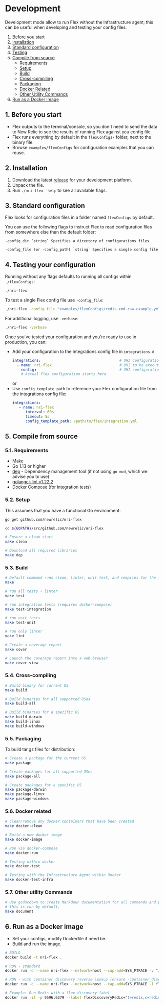 # Development

Development mode allow to run Flex without the Infrastructure agent; this can be useful when developing and testing your config files.

1. [Before you start](#Beforeyoustart)
2. [Installation](#Installation)
3. [Standard configuration](#Standardconfiguration)
4. [Testing](#Testing)
5. [Compile from source](#Compilefromsource)
	* [Requirements](#Requirements)
	* [Setup](#Setup)
	* [Build](#Build)
	* [Cross-compiling](#Cross-compiling)
	* [Packaging](#Packaging)
	* [Docker Related](#DockerRelated)
	* [Other Utility Commands](#OtherUtilityCommands)
6. [Run as a Docker image](#Docker)

##  1. <a name='Beforeyoustart'></a>Before you start

- Flex outputs to the terminal/console, so you don't need to send the data to New Relic to see the results of running Flex against you config file.
- Flex runs everything by default in the `flexConfigs/` folder, next to the binary file.
- Browse `examples/flexConfigs` for configuration examples that you can reuse.

##  2. <a name='Installation'></a>Installation

1. Download the latest [release](https://github.com/newrelic/nri-flex/releases) for your development platform.
2. Unpack the file.
3. Run `./nri-flex -help` to see all available flags.

##  3. <a name='Standardconfiguration'></a>Standard configuration

Flex looks for configuration files in a folder named `flexConfigs` by default.

You can use the following flags to instruct Flex to read configuration files from somewhere else than the default folder:

    -config_dir `string` Specifies a directory of configurations files

    -config_file (or -config_path) `string` Specifies a single config file

##  4. <a name='Testing'></a>Testing your configuration

Running without any flags defaults to running all configs within `./flexConfigs`:

```bash
./nri-flex
```
To test a single Flex config file use `-config_file`:

```bash
./nri-flex -config_file "examples/flexConfigs/redis-cmd-raw-example.yml"
```

For additional logging, use `-verbose`:

```bash
./nri-flex -verbose
```

Once you've tested your configuration and you're ready to use in production, you can:

- Add your configuration to the integrations config file in `integrations.d`.
	```yaml
	integrations:                                    # OHI configuration starts here  
      - name: nri-flex                               # OHI to be executed by the Agent
        config:                                      # OHI configuration to be parsed by Flex
        # Actual Flex configuration starts here
	```
	or
- Use `config_template_path` to reference your Flex configuration file from the integrations config file:
	```yaml
	integrations:
       - name: nri-flex
          interval: 60s
          timeout: 5s
          config_template_path: /path/to/flex/integration.yml
	```

##  5. <a name='Compilefromsource'></a>Compile from source

###  5.1. <a name='Requirements'></a>Requirements

- Make
- Go 1.13 or higher
- [dep](https://github.com/golang/dep) - Dependency management tool (if not using `go mod`, which we advise you to use)
- [golangci-lint v1.22.2](https://github.com/golangci/golangci-lint)
- Docker Compose (for integration tests)

###  5.2. <a name='Setup'></a>Setup

This assumes that you have a functional Go environment:

```bash
go get github.com/newrelic/nri-flex

cd ${GOPATH}/src/github.com/newrelic/nri-flex

# Ensure a clean start
make clean

# Download all required libraries
make dep
```

###  5.3. <a name='Build'></a>Build

```bash
# Default command runs clean, linter, unit test, and compiles for the local OS
make

# run all tests + linter
make test

# run integration tests (requires docker-compose)
make test-integration

# run unit tests
make test-unit

# run only linter
make lint

# Create a coverage report
make cover

# Launch the coverage report into a web browser
make cover-view
```

###  5.4. <a name='Cross-compiling'></a>Cross-compiling

```bash
# Build binary for current OS
make build

# Build binaries for all supported OSes
make build-all

# Build binaries for a specific OS
make build-darwin
make build-linux
make build-windows
```

###  5.5. <a name='Packaging'></a>Packaging

To build tar.gz files for distribution:

```bash
# Create a package for the current OS
make package

# Create packages for all supported OSes
make package-all

# Create packages for a specific OS
make package-darwin
make package-linux
make package-windows
```

###  5.6. <a name='DockerRelated'></a>Docker related

```bash
# clean/remove any docker containers that have been created
make docker-clean

# Build a new docker image
make docker-image

# Run via docker-compose
make docker-run

# Testing within docker
make docker-test

# Testing with the Infrastructure Agent within Docker
make docker-test-infra
```

###  5.7. <a name='OtherUtilityCommands'></a>Other utility Commands

```bash
# Use godocdown to create Markdown documentation for all commands and packages
# this is run by default.
make document
```

##  6. <a name='Docker'></a>Run as a Docker image

- Set your configs, modify Dockerfile if need be.
- Build and run the image.

```bash
# BUILD
docker build -t nri-flex .

# RUN - standard
docker run -d --name nri-flex --network=host --cap-add=SYS_PTRACE -v "/:/host:ro" -v "/var/run/docker.sock:/var/run/docker.sock" -e NRIA_LICENSE_KEY="yourInfraLicenseKey" nri-flex:latest

# RUN - with container discovery reverse lookup (ensure -container_discovery is set to true nri-flex-config.yml)
docker run -d --name nri-flex --network=host --cap-add=SYS_PTRACE -l flexDiscoveryRedis="t=redis,c=redis,tt=img,tm=contains,r=true"  -v "/:/host:ro" -v "/var/run/docker.sock:/var/run/docker.sock" -e NRIA_LICENSE_KEY="yourInfraLicenseKey" nri-flex:latest

# Example: Run Redis with a flex discovery label
docker run -it -p 9696:6379 --label flexDiscoveryRedis="t=redis,c=redis,tt=img,tm=contains" --name redis-svr -d redis
```
